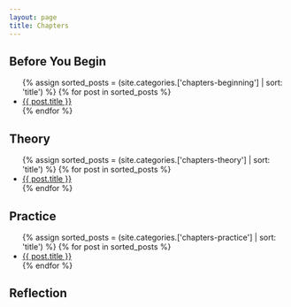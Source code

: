```yaml
---
layout: page
title: Chapters
---
```


<h2>Before You Begin</h2>

 <ul>
 {% assign sorted_posts = (site.categories.['chapters-beginning'] | sort: 'title') %}
{% for post in sorted_posts %}
  <li>
    <a href="{{ post.url }}">{{ post.title }}</a>
  </li>
{% endfor %}
</ul>

<h2>Theory</h2>

 <ul>
 {% assign sorted_posts = (site.categories.['chapters-theory'] | sort: 'title') %}
{% for post in sorted_posts %}
  <li>
    <a href="{{ post.url }}">{{ post.title }}</a>
  </li>
{% endfor %}
</ul>

<h2>Practice</h2>

 <ul>
 {% assign sorted_posts = (site.categories.['chapters-practice'] | sort: 'title') %}
{% for post in sorted_posts %}
  <li>
    <a href="{{ post.url }}">{{ post.title }}</a>
  </li>
{% endfor %}
</ul>

<h2>Reflection</h2>